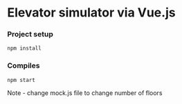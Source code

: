 # Elevator simulator via Vue.js

### Project setup
```
npm install
```

### Compiles 
```
npm start
```

Note - change mock.js file to change number of floors


